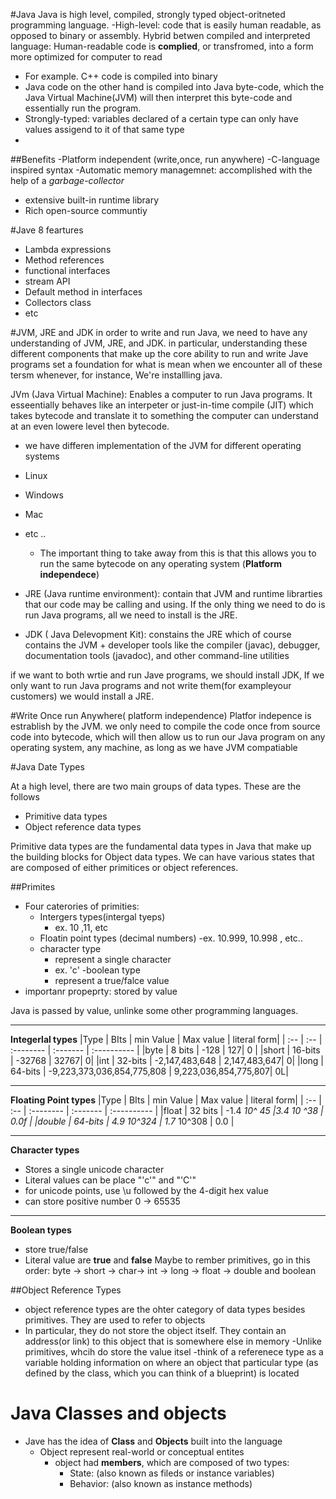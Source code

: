 #Java
Java is high level, compiled, strongly typed object-oritneted programming language.
-High-level: code that is easily human readable, as opposed to binary or assembly.
Hybrid betwen compiled and interpreted language: Human-readable code is **complied**, or transfromed, into a form more optimized for computer to read

 - For example. C++ code is compiled into binary
 - Java code on the other hand is compiled into Java byte-code, which the Java Virtual Machine(JVM) will then interpret this byte-code and essentially run the program.
 - Strongly-typed: variables declared of a certain type can only have values assigend to it of that same type
 -
 
##Benefits 
-Platform independent (write,once, run anywhere)
-C-language inspired syntax
-Automatic memory managemnet: accomplished with the help of a *garbage-collector*
- extensive built-in runtime library 
- Rich open-source communtiy 

#Jave 8 feartures
- Lambda expressions
- Method references
- functional interfaces
- stream API 
- Default method in interfaces
- Collectors class
- etc


#JVM, JRE and JDK
 in order to write and run Java, we need to have any understanding of JVM, JRE, and JDK. in particular, understanding these different components that make up the core ability to run and write Jave programs set a foundation for what is mean when we encounter all of these tersm whenever, for instance, We're installling java.

 JVm (Java Virtual Machine): Enables a computer to run Java programs. It esseentially behaves like an interpeter or just-in-time compile (JIT) which takes bytecode and translate it to something the computer can understand at an even lowere level then bytecode.
 - we have differen implementation of the JVM for different operating systems
 - Linux 
 - Windows 
 - Mac 
 - etc ..

     - The important thing to take away from this is that this allows you to run the same bytecode on any operating system (**Platform independece**)
- JRE (Java runtime environment): contain that JVM and runtime librarties that our code may be calling and using. If the only thing we need to do is run Java programs, all we need to install is the JRE.
- JDK ( Java Delevopment Kit): constains the JRE which of course contains the JVM + developer tools like the compiler (javac), debugger, documentation tools (javadoc), and other command-line utilities

if we want to both wrtie and run Jave programs, we should install JDK, If we only want to run Java programs and not write them(for exampleyour customers) we would install a JRE.

#Write Once run Anywhere( platform independence) 
Platfor indepence is estrablish by the JVM. we only need to compile the code once from source code into bytecode, which will then allow us to run our Java program on any operating system, any machine, as long as we have JVM compatiable 

#Java Date Types

At a high level, there are two main groups of data types. These are the follows
- Primitive data types
- Object reference data types

Primitive data types are the fundamental data types in Java that make up the building blocks for Object data types. We can have various states that are composed of either primitices or object references.


##Primites
- Four caterories of primities:
   - Intergers types(intergal tyeps)
     - ex. 10 ,11, etc
  - Floatin point types  (decimal numbers)
     -ex. 10.999, 10.998 , etc..
  - character type 
     - represent a single character
     - ex. 'c'
  -boolean type 
     - represent a true/falce value 
- importanr propeprty: stored by value 


Java is passed by value, unlinke some other programming languages.

---
**Integerlal types**
|Type | BIts | min Value | Max value | literal form|
| :-- | :--  | :-------- | :-------  | :---------- |
|byte | 8 bits | -128 | 127| 0 |
|short | 16-bits | -32768 | 32767| 0|
|int | 32-bits | -2,147,483,648 | 2,147,483,647| 0|
|long | 64-bits | -9,223,373,036,854,775,808 | 9,223,036,854,775,807| 0L|

---
**Floating Point types**
|Type | BIts | min Value | Max value | literal form|
| :-- | :--  | :-------- | :-------  | :---------- |
|float | 32 bits | -1.4 *10^ 45 |3.4 *10 ^38 | 0.0f |
|double | 64-bits | 4.9* 10^324 | 1.7* 10^308 | 0.0 |

---
**Character types**
- Stores a single unicode character 
- Literal values can be place "'c'" and "'C'"
- for unicode points, use \u followed by the 4-digit hex value 
- can store positive number 0 -> 65535

---
**Boolean types**
- store true/false 
- Literal value are **true** and **false**
 Maybe to rember primitives, go in this order: byte -> short -> char-> int -> long -> float -> double and boolean 

##Object Reference Types
- object reference types are the ohter category of data types besides primitives. They are used to refer to objects
- In particular, they do not store the object itself. They contain an address(or link) to this object that is somewhere else in memory
  -Unlike primitives, whcih do store the value itsel
  -think of a referenece type as a variable holding information on where an object that particular type (as defined by the class, which you can think of a blueprint) is located

# Java Classes and objects
- Jave has the idea of **Class** and **Objects** built into the language
  - Object represent real-world or conceptual entites
     - object had **members**, which are composed of two types:
       - State: (also known as fileds or instance variables)
       - Behavior: (also known as instance methods)

